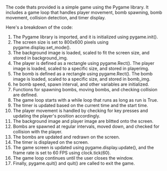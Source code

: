 The code thats provided is a simple game using the Pygame library. It includes a game loop that handles player movement, bomb spawning, bomb movement, collision detection, and timer display.

Here's a breakdown of the code:

1. The Pygame library is imported, and it is initialized using pygame.init().
2. The screen size is set to 800x600 pixels using pygame.display.set_mode().
3. The background image is loaded, scaled to fit the screen size, and stored in
background_img.
5. The player is defined as a rectangle using pygame.Rect(). The player image is loaded, scaled to a specific size, and stored in playerimg.
6. The bomb is defined as a rectangle using pygame.Rect(). The bomb image is loaded, scaled to a specific size, and stored in bomb_img.
7. he bomb speed, spawn interval, and other variables are initialized.
8. Functions for spawning bombs, moving bombs, and checking collision are defined.
9. The game loop starts with a while loop that runs as long as run is True.
10. The timer is updated based on the current time and the start time.
11. The player movement is handled by checking for key presses and updating the player's position accordingly.
12. The background image and player image are blitted onto the screen.
13. Bombs are spawned at regular intervals, moved down, and checked for collision with the player.
14. The bombs are updated and redrawn on the screen.
15. The timer is displayed on the screen.
16. The game screen is updated using pygame.display.update(), and the frame rate is set to 60 FPS using clock.tick(60).
17. The game loop continues until the user closes the window.
18. Finally, pygame.quit() and quit() are called to exit the game.
